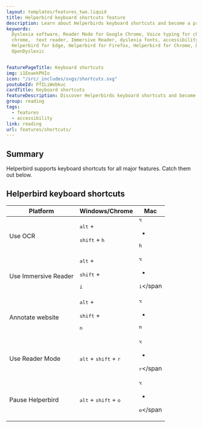 ```yaml
---
layout: templates/features_two.liquid
title: Helperbird keyboard shortcuts feature
description: Learn about Helperbirds keyboard shortcuts and become a pro at using Helperbird
keywords:
  Dyslexia software, Reader Mode for Google Chrome, Voice typing for chrome, Text to speech for
  chrome,  text reader, Immersive Reader, dyslexia fonts, accessibility software, dyslexia software,
  Helperbird for Edge, Helperbird for Firefox, Helperbird for Chrome, Opendyslexic for Chrome,
  OpenDyslexic


featurePageTitle: Keyboard shortcuts
img: i1EeaekPHIo
icon: "/src/_includes/svgs/shortcuts.svg"
youtubeId: PfILiWebkuc
cardTitle: Keyboard shortcuts
featureDescription: Discover Helperbirds keyboard shortcuts and become a pro.
group: reading
tags: 
  - features
  - accessibility
link: reading
url: features/shortcuts/
---
```



##  Summary

Helperbird supports keyboard shortcuts for all major features. Catch them out below. 
    

## Helperbird keyboard shortcuts

<table class="min-w-full divide-y divide-gray-200 flex-1">
<thead>
<tr>
<th
scope="col"
class="px-6 py-3 text-left text-xs font-medium text-base-content uppercase tracking-wider"
>
Platform
</th>
<th
scope="col"
class="px-6 py-3 text-left text-xs font-medium text-base-content uppercase tracking-wider"
>
Windows/Chrome
</th>
<th
scope="col"
class="px-6 py-3 text-left text-xs font-medium text-base-content uppercase tracking-wider"
>
Mac
</th>
</tr>
</thead>
<tbody class="divide-y divide-gray-200">
<tr>
<td class="px-6 py-4 whitespace-nowrap">
<div class="text-sm text-base-content">Use OCR</div>
</td>
<td class="px-6 py-4 whitespace-nowrap">
<div class="text-sm text-base-content">
<kbd class="kbd">alt</kbd> +

<kbd class="kbd">shift</kbd>
+
<kbd class="kbd">h</kbd>
</div>
</td>

<td class="px-6 py-4 whitespace-nowrap">
<span class="text-sm text-base-content">
<kbd class="kbd">⌥</kbd>

+
<kbd class="kbd">h</kbd>
</span>
</td>
</tr>

<tr>
<td class="px-6 py-4 whitespace-nowrap">
<div class="text-sm text-base-content">Use Immersive Reader</div>
</td>
<td class="px-6 py-4 whitespace-nowrap">
<div class="text-sm text-base-content">
<kbd class="kbd">alt</kbd>
+

<kbd class="kbd">shift</kbd>
+

<kbd class="kbd">i</kbd>
</div>
</td>

<td class="px-6 py-4 whitespace-nowrap">
<span class="text-sm text-base-content">
<kbd class="kbd">⌥</kbd>

+

<kbd class="kbd">i</kbd></span
>
</td>
</tr>

<tr>
<td class="px-6 py-4 whitespace-nowrap">
<div class="text-sm text-base-content">Annotate website</div>
</td>
<td class="px-6 py-4 whitespace-nowrap">
<div class="text-sm text-base-content">
<kbd class="kbd">alt</kbd>
+

<kbd class="kbd">shift</kbd>
+

<kbd class="kbd">n</kbd>
</div>
</td>

<td class="px-6 py-4 whitespace-nowrap">
<span class="text-sm text-base-content">
<kbd class="kbd">⌥</kbd>

+
<kbd class="kbd">n</kbd>
</span>
</td>
</tr>

<tr>
<td class="px-6 py-4 whitespace-nowrap">
<div class="text-sm text-base-content">Use Reader Mode</div>
</td>
<td class="px-6 py-4 whitespace-nowrap">
<div class="text-sm text-base-content">
<kbd class="kbd">alt</kbd>
+
<kbd class="kbd">shift</kbd>
+
<kbd class="kbd">r</kbd>
</div>
</td>

<td class="px-6 py-4 whitespace-nowrap">
<span class="text-sm text-base-content">
<kbd class="kbd">⌥</kbd>

+
<kbd class="kbd">r</kbd></span
>
</td>
</tr>

<tr>
<td class="px-6 py-4 whitespace-nowrap">
<div class="text-sm text-base-content">Pause Helperbird</div>
</td>
<td class="px-6 py-4 whitespace-nowrap">
<div class="text-sm text-base-content">
<kbd class="kbd">alt</kbd>
+
<kbd class="kbd">shift</kbd>
+
<kbd class="kbd">o</kbd>
</div>
</td>

<td class="px-6 py-4 whitespace-nowrap">
<span class="text-sm text-base-content">
<kbd class="kbd">⌥</kbd>

+
<kbd class="kbd">o</kbd></span
>
</td>
</tr>

<!-- More items... -->
</tbody>
</table>





